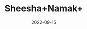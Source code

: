 ---
title: 'Sheesha+Namak+'
date: '2022-09-15' 
metatag: '' 
inventory: '0' 
draft: false 
# meta description 
shortDescripton: ''
description: 'Spices'
longdescription: ''
featured: True
# product Price
price: '40.0'
# Product Short Description
shortDescription: ''
productID: 'A7BC3E77-5224-ED11-9968-005056B3A416'
type: 'products'
category: 'Spices' 
thumnailproduct: 'https://aminsaddiquidawakhana.eralive.net/images/products/A7BC3E77-5224-ED11-9968-005056B3A4161.png' 
images:
  - image: 'images/products/A7BC3E77-5224-ED11-9968-005056B3A4161.png'  
Variants:
---